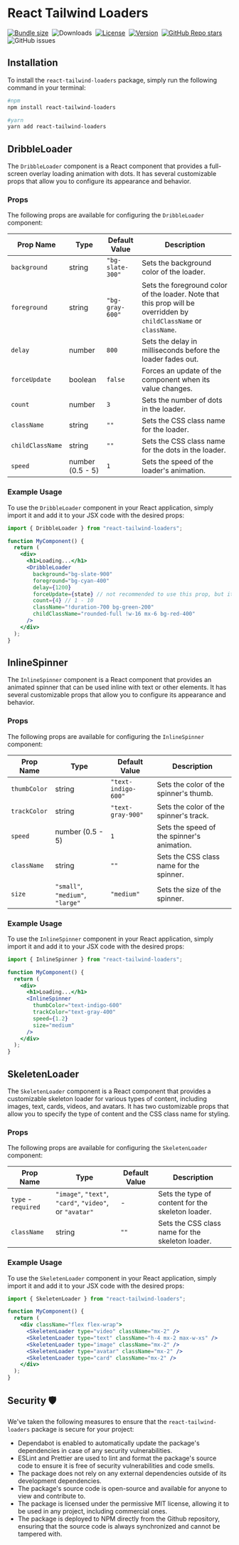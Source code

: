 # **React Tailwind Loaders**

[![Bundle size](https://img.shields.io/bundlephobia/min/react-tailwind-loaders/latest?style=for-the-badge&color=3178c6)](https://bundlephobia.com/package/react-tailwind-loaders@latest)&nbsp;
![Downloads](https://img.shields.io/npm/dt/react-tailwind-loaders?style=for-the-badge)&nbsp;
[![License](https://img.shields.io/npm/l/react-tailwind-loaders?style=for-the-badge&color=efb103)](https://github.com/m10rten/react-tailwind-loaders/blob/main/LICENSE)&nbsp;
[![Version](https://img.shields.io/npm/v/react-tailwind-loaders?style=for-the-badge&color=cb3837&logo=npm)](https://www.npmjs.com/package/react-tailwind-loaders)&nbsp;
[![GitHub Repo stars](https://img.shields.io/github/stars/m10rten/react-tailwind-loaders?color=E9E9E9&logo=Github&style=for-the-badge)](https://www.github.com/m10rten/react-tailwind-loaders)&nbsp;
![GitHub issues](https://img.shields.io/github/issues-raw/m10rten/react-tailwind-loaders?label=issues&style=for-the-badge)

## Installation

To install the `react-tailwind-loaders` package, simply run the following command in your terminal:

```bash
#npm
npm install react-tailwind-loaders
```

```bash
#yarn
yarn add react-tailwind-loaders
```

## DribbleLoader

The `DribbleLoader` component is a React component that provides a full-screen overlay loading animation with dots. It has several customizable props that allow you to configure its appearance and behavior.

### Props

The following props are available for configuring the `DribbleLoader` component:

<!-- prettier-ignore -->
| Prop Name | Type | Default Value | Description |
| --- | --- | --- | --- |
| `background` | string | `"bg-slate-300"` | Sets the background color of the loader. |
| `foreground` | string | `"bg-gray-600"` | Sets the foreground color of the loader. Note that this prop will be overridden by `childClassName` or `className`. |
| `delay` | number | `800` | Sets the delay in milliseconds before the loader fades out. |
| `forceUpdate` | boolean | `false` | Forces an update of the component when its value changes. |
| `count` | number | `3` | Sets the number of dots in the loader. |
| `className` | string | `""` | Sets the CSS class name for the loader. |
| `childClassName` | string | `""` | Sets the CSS class name for the dots in the loader. |
| `speed` | number (0.5 - 5) | `1` | Sets the speed of the loader's animation. |

### Example Usage

To use the `DribbleLoader` component in your React application, simply import it and add it to your JSX code with the desired props:

```jsx
import { DribbleLoader } from "react-tailwind-loaders";

function MyComponent() {
  return (
    <div>
      <h1>Loading...</h1>
      <DribbleLoader
        background="bg-slate-900"
        foreground="bg-cyan-400"
        delay={1200}
        forceUpdate={state} // not recommended to use this prop, but it's here if you need it
        count={4} // 1 - 10
        className="!duration-700 bg-green-200"
        childClassName="rounded-full !w-16 mx-6 bg-red-400"
      />
    </div>
  );
}
```

## InlineSpinner

The `InlineSpinner` component is a React component that provides an animated spinner that can be used inline with text or other elements. It has several customizable props that allow you to configure its appearance and behavior.

### Props

The following props are available for configuring the `InlineSpinner` component:

<!-- prettier-ignore -->
| Prop Name | Type | Default Value | Description |
| --- | --- | --- | --- |
| `thumbColor` | string | `"text-indigo-600"` | Sets the color of the spinner's thumb. |
| `trackColor` | string | `"text-gray-900"` | Sets the color of the spinner's track. |
| `speed` | number (0.5 - 5) | `1` | Sets the speed of the spinner's animation. |
| `className` | string | `""` | Sets the CSS class name for the spinner. |
| `size` | `"small"`, `"medium"`, `"large"` | `"medium"` | Sets the size of the spinner. |

### Example Usage

To use the `InlineSpinner` component in your React application, simply import it and add it to your JSX code with the desired props:

```jsx
import { InlineSpinner } from "react-tailwind-loaders";

function MyComponent() {
  return (
    <div>
      <h1>Loading...</h1>
      <InlineSpinner
        thumbColor="text-indigo-600"
        trackColor="text-gray-400"
        speed={1.2}
        size="medium"
      />
    </div>
  );
}
```

## SkeletenLoader

The `SkeletenLoader` component is a React component that provides a customizable skeleton loader for various types of content, including images, text, cards, videos, and avatars. It has two customizable props that allow you to specify the type of content and the CSS class name for styling.

### Props

The following props are available for configuring the `SkeletenLoader` component:

<!-- prettier-ignore -->
| Prop Name | Type | Default Value  | Description |
| --- | --- | --- | --- |
| `type` - `required` | `"image"`, `"text"`, `"card"`, `"video"`, or `"avatar"` | - | Sets the type of content for the skeleton loader. |
| `className` | string | `""` | Sets the CSS class name for the skeleton loader. |

### Example Usage

To use the `SkeletenLoader` component in your React application, simply import it and add it to your JSX code with the desired props:

```jsx
import { SkeletenLoader } from "react-tailwind-loaders";

function MyComponent() {
  return (
    <div className="flex flex-wrap">
      <SkeletenLoader type="video" className="mx-2" />
      <SkeletenLoader type="text" className="h-4 mx-2 max-w-xs" />
      <SkeletenLoader type="image" className="mx-2" />
      <SkeletenLoader type="avatar" className="mx-2" />
      <SkeletenLoader type="card" className="mx-2" />
    </div>
  );
}
```

## Security 🛡️

We've taken the following measures to ensure that the `react-tailwind-loaders` package is secure for your project:

- Dependabot is enabled to automatically update the package's dependencies in case of any security vulnerabilities.
- ESLint and Prettier are used to lint and format the package's source code to ensure it is free of security vulnerabilities and code smells.
- The package does not rely on any external dependencies outside of its development dependencies.
- The package's source code is open-source and available for anyone to view and contribute to.
- The package is licensed under the permissive MIT license, allowing it to be used in any project, including commercial ones.
- The package is deployed to NPM directly from the Github repository, ensuring that the source code is always synchronized and cannot be tampered with.
